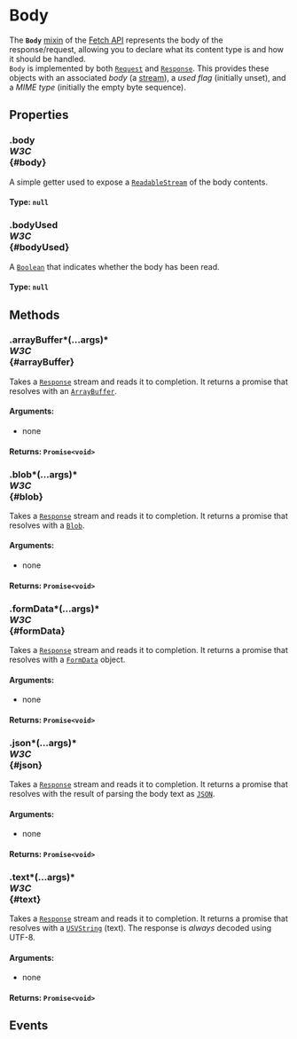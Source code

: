 # Body

<div class='overview'><span class="seoSummary">The <strong><code>Body</code></strong> <a href="/en-US/docs/Glossary/mixin">mixin</a> of the <a href="/en-US/docs/Web/API/Fetch_API">Fetch API</a> represents the body of the response/request, allowing you to declare what its content type is and how it should be handled.</span></div>

<div class='overview'><code>Body</code> is implemented by both <a href="/en-US/docs/Web/API/Request"><code>Request</code></a> and <a href="/en-US/docs/Web/API/Response"><code>Response</code></a>. This provides these objects with an associated <dfn>body</dfn> (a <a href="/en-US/docs/Web/API/Streams_API">stream</a>), a <dfn>used flag</dfn> (initially unset), and a <dfn>MIME type</dfn> (initially the empty byte sequence).</div>

## Properties

### .body <div class="specs"><i>W3C</i></div> {#body}

A simple getter used to expose a <a href="/en-US/docs/Web/API/ReadableStream"><code>ReadableStream</code></a> of the body contents.

#### **Type**: `null`

### .bodyUsed <div class="specs"><i>W3C</i></div> {#bodyUsed}

A <a href="/en-US/docs/Web/JavaScript/Reference/Global_Objects/Boolean"><code>Boolean</code></a> that indicates whether the body has been read.

#### **Type**: `null`

## Methods

### .arrayBuffer*(...args)* <div class="specs"><i>W3C</i></div> {#arrayBuffer}

Takes a <a href="/en-US/docs/Web/API/Response"><code>Response</code></a> stream and reads it to completion. It returns a promise that resolves with an <a href="/en-US/docs/Web/JavaScript/Reference/Global_Objects/ArrayBuffer"><code>ArrayBuffer</code></a>.

#### **Arguments**:


 - none

#### **Returns**: `Promise<void>`

### .blob*(...args)* <div class="specs"><i>W3C</i></div> {#blob}

Takes a <a href="/en-US/docs/Web/API/Response"><code>Response</code></a> stream and reads it to completion. It returns a promise that resolves with a <a href="/en-US/docs/Web/API/Blob"><code>Blob</code></a>.

#### **Arguments**:


 - none

#### **Returns**: `Promise<void>`

### .formData*(...args)* <div class="specs"><i>W3C</i></div> {#formData}

Takes a <a href="/en-US/docs/Web/API/Response"><code>Response</code></a> stream and reads it to completion. It returns a promise that resolves with a <a href="/en-US/docs/Web/API/FormData"><code>FormData</code></a> object.

#### **Arguments**:


 - none

#### **Returns**: `Promise<void>`

### .json*(...args)* <div class="specs"><i>W3C</i></div> {#json}

Takes a <a href="/en-US/docs/Web/API/Response"><code>Response</code></a> stream and reads it to completion. It returns a promise that resolves with the result of parsing the body text as <a href="/en-US/docs/Web/JavaScript/Reference/Global_Objects/JSON"><code>JSON</code></a>.

#### **Arguments**:


 - none

#### **Returns**: `Promise<void>`

### .text*(...args)* <div class="specs"><i>W3C</i></div> {#text}

Takes a <a href="/en-US/docs/Web/API/Response"><code>Response</code></a> stream and reads it to completion. It returns a promise that resolves with a <a href="/en-US/docs/Web/API/USVString"><code>USVString</code></a> (text). The response is <em>always</em> decoded using UTF-8.

#### **Arguments**:


 - none

#### **Returns**: `Promise<void>`

## Events
